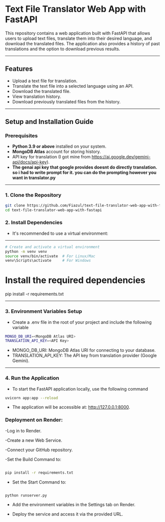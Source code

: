 # Text File Translator Web App with FastAPI

This repository contains a web application built with FastAPI that allows users to upload text files, translate them into their desired language, and download the translated files. The application also provides a history of past translations and the option to download previous results.

---

## Features

- Upload a text file for translation.
- Translate the text file into a selected language using an API.
- Download the translated file.
- View translation history.
- Download previously translated files from the history.

---

## Setup and Installation Guide

### Prerequisites

- **Python 3.9 or above** installed on your system.
- **MongoDB Atlas** account for storing history.
- API key for translation (I got mine from https://ai.google.dev/gemini-api/docs/api-key).
- **The genai api key that google provides doesnt do directly translation. so i had to write prompt for it. you can do the prompting however you want in translator.py**
---

### 1. Clone the Repository

```bash
git clone https://github.com/Fiazul/text-file-translator-web-app-with-fastapi.git
cd text-file-translator-web-app-with-fastapi

```

### 2. Install Dependencies
- It's recommended to use a virtual environment:

---

```bash
# Create and activate a virtual environment
python -m venv venv
source venv/bin/activate  # For Linux/Mac
venv\Scripts\activate     # For Windows

```

# Install the required dependencies

pip install -r requirements.txt

---


### 3. Environment Variables Setup

- Create a .env file in the root of your project and include the following variable



``` bash
MONGO_DB_URI=<MongoDB Atlas URI>
TRANSLATION_API_KEY=<API Key>

```

- MONGO_DB_URI: MongoDB Atlas URI for connecting to your database.
- TRANSLATION_API_KEY: The API key from translation provider (Google Gemini).

---


### 4. Run the Application

- To start the FastAPI application locally, use the following command

```bash
uvicorn app:app --reload
```

- The application will be accessible at: http://127.0.0.1:8000.

### Deployment on Render:

-Log in to Render.

-Create a new Web Service.

-Connect your GitHub repository.

-Set the Build Command to:

```bash

pip install -r requirements.txt

```
- Set the Start Command to:
```bash

python runserver.py
```
- Add the environment variables in the Settings tab on Render.

- Deploy the service and access it via the provided URL.

